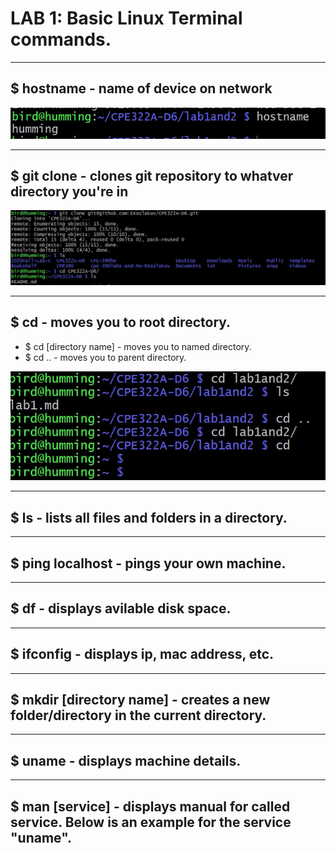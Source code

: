 
# LAB 1: Basic Linux Terminal commands.  

---
## $ hostname - name of device on network  
![hostname](hostname.jpg)

---
## $ git clone - clones git repository to whatver directory you're in  
![git clone](gitclone.jpg)

---
## $ cd - moves you to root directory.
- $ cd [directory name] - moves you to named directory.  
- $ cd .. - moves you to parent directory. 
 
![cd](cd..ls.jpg)

---
## $ ls - lists all files and folders in a directory.  
---
## $ ping localhost - pings your own machine. 
---
## $ df - displays avilable disk space.
---
## $ ifconfig - displays ip, mac address, etc. 
---
## $ mkdir [directory name] - creates a new folder/directory in the current directory.  
---
## $ uname - displays machine details.
---
## $ man [service] - displays manual for called service. Below is an example for the service "uname".
